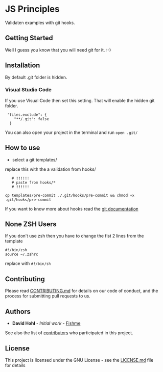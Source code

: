 # JS Principles

Validaten examples with git hooks.


## Getting Started

Well I guess you know that you will need git for it. :-)

## Installation

By default .git folder is hidden. 

### Visual Studio Code
If you use Visual Code then set this setting. That will enable the hidden git folder.
```
 "files.exclude": {
    "**/.git": false
  }
```

You can also open your project in the terminal and run  `open .git/`

## How to use

* select a git templates/

replace this with the a validation from hooks/ 
```
   # !!!!!!
   # paste from hooks/*
   # !!!!!!
```

`cp templates/pre-commit ./.git/hooks/pre-commit && chmod +x .git/hooks/pre-commit`

If you want to know more about hooks read the [git documentation](https://git-scm.com/book/en/v2/Customizing-Git-Git-Hooks)

## None ZSH Users

If you don't use zsh then you have to change the fist 2 lines from the template

```
#!/bin/zsh
source ~/.zshrc
```

replace with `#!/bin/sh`


## Contributing

Please read [CONTRIBUTING.md](https://gist.github.com/PurpleBooth/b24679402957c63ec426) for details on our code of conduct, and the process for submitting pull requests to us.


## Authors

* **David Hohl** - *Initial work* - [Fishme](https://github.com/Fishme)

See also the list of [contributors](https://github.com/your/project/contributors) who participated in this project.

## License

This project is licensed under the GNU License - see the [LICENSE.md](LICENSE.md) file for details
